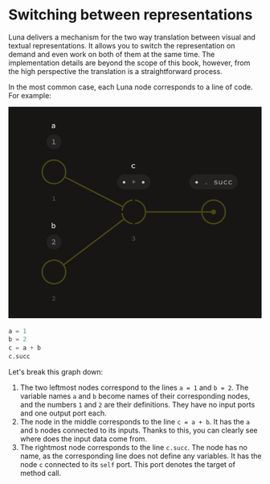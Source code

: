 # Switching between representations

Luna delivers a mechanism for the two way translation between visual and textual representations. It allows you to switch the representation on demand and even work on both of them at the same time. The  implementation details are beyond the scope of this book, however, from the high perspective the translation is a straightforward process.

In the most common case, each Luna node corresponds to a line of code. For example:

![](assets/ex1.png)

```python
a = 1
b = 2
c = a + b
c.succ
```


Let's break this graph down:

1. The two leftmost nodes correspond to the lines `a = 1` and `b = 2`. The variable names `a` and `b` become names of their corresponding nodes, and the numbers `1` and `2` are their definitions. They have no input ports and one output port each.
2. The node in the middle corresponds to the line `c = a + b`. It has the `a` and `b` nodes connected to its inputs. Thanks to this, you can clearly see where does the input data come from.
3. The rightmost node corresponds to the line `c.succ`. The node has no name, as the corresponding line does not define any variables. It has the node `c` connected to its `self` port. This port denotes the target of method call.

